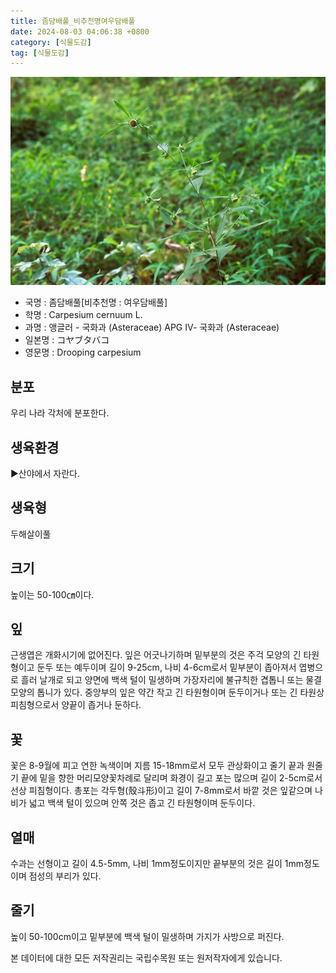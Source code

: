 ```yaml
---
title: 좀담배풀_비추천명여우담배풀
date: 2024-08-03 04:06:38 +0800
category: [식물도감]
tag: [식물도감]
---
```




![좀담배풀[비추천명 : 여우담배풀]](/assets/img/fileUpload/plants/basic/Compositae/Carpesium/9813/9813_1_th2.jpg)
- 국명 : 좀담배풀[비추천명 : 여우담배풀]
- 학명 : Carpesium cernuum L.
- 과명 : 앵글러 - 국화과 (Asteraceae) APG Ⅳ- 국화과 (Asteraceae)
- 일본명 : コヤブタバコ
- 영문명 : Drooping carpesium


## 분포
우리 나라 각처에 분포한다. 
## 생육환경
▶산야에서 자란다.
## 생육형
두해살이풀
## 크기
높이는 50-100㎝이다.
## 잎
근생엽은 개화시기에 없어진다. 잎은 어긋나기하며 밑부분의 것은 주걱 모양의 긴 타원형이고 둔두 또는 예두이며 길이 9-25cm, 나비 4-6cm로서 밑부분이 좁아져서 엽병으로 흘러 날개로 되고 양면에 백색 털이 밀생하며 가장자리에 불규칙한 겹톱니 또는 물결모양의 톱니가 있다. 중앙부의 잎은 약간 작고 긴 타원형이며 둔두이거나 또는 긴 타원상 피침형으로서 양끝이 좁거나 둔하다.
## 꽃
꽃은 8-9월에 피고 연한 녹색이며 지름 15-18mm로서 모두 관상화이고 줄기 끝과 원줄기 끝에 밑을 향한 머리모양꽃차례로 달리며 화경이 길고 포는 많으며 길이 2-5cm로서 선상 피침형이다. 총포는 각두형(殼斗形)이고 길이 7-8mm로서 바깥 것은 잎같으며 나비가 넓고 백색 털이 있으며 안쪽 것은 좁고 긴 타원형이며 둔두이다.
## 열매
수과는 선형이고 길이 4.5-5mm, 나비 1mm정도이지만 끝부분의 것은 길이 1mm정도이며 점성의 부리가 있다.
## 줄기
높이 50-100cm이고 밑부분에 백색 털이 밀생하며 가지가 사방으로 퍼진다.






본 데이터에 대한 모든 저작권리는 국립수목원 또는 원저작자에게 있습니다.
